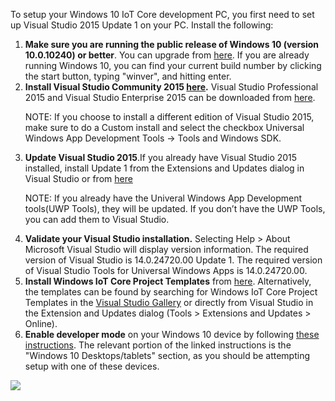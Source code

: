 <div class="row">
  <div class="col-md-6 col-sm-12 col-no-padding">
    <p>To setup your Windows 10 IoT Core development PC, you first need to set up Visual Studio 2015 Update 1 on your PC. Install the following:</p>
    <ol class="inline-list">
      <li><b>Make sure you are running the public release of Windows 10 (version 10.0.10240) or better</b>. You can upgrade from <a href="http://www.microsoft.com/en-us/software-download/windows10" target="_blank">here</a>. If you are already running Windows 10, you can find your current build number by clicking the start button, typing "winver", and hitting enter.</li>
      <li><b>Install Visual Studio Community 2015 <a href="http://go.microsoft.com/fwlink/?LinkID=534599" target="_blank">here</a>.</b> Visual Studio Professional 2015 and Visual Studio Enterprise 2015 can be downloaded from <a href="https://www.visualstudio.com/vs-2015-product-editions" target="_blank">here</a>.
      <p> NOTE: If you choose to install a different edition of Visual Studio 2015, make sure to do a Custom install and select the checkbox Universal Windows App Development Tools -> Tools and Windows SDK.</p>
      </li>
      <li><b>Update Visual Studio 2015</b>.If you already have Visual Studio 2015 installed, install Update 1 from the Extensions and Updates dialog in Visual Studio or from <a href="http://go.microsoft.com/fwlink/?LinkID=691134" target="_blank">here</a>
      <p> NOTE: If you already have the Univeral Windows App Development tools(UWP Tools), they will be updated. If you don’t have the UWP Tools, you can add them to Visual Studio.</p>
      </li>
      <li><b>Validate your Visual Studio installation.</b> Selecting Help > About Microsoft Visual Studio will display version information.  The required version of Visual Studio is 14.0.24720.00 Update 1. The required version of Visual Studio Tools for Universal Windows Apps is 14.0.24720.00.</li>      <li><b>Install Windows IoT Core Project Templates</b> from <a href="https://visualstudiogallery.msdn.microsoft.com/55b357e1-a533-43ad-82a5-a88ac4b01dec" target="_blank">here</a>.  Alternatively, the templates can be found by searching for Windows IoT Core Project Templates in the <a href="https://visualstudiogallery.msdn.microsoft.com/" target="_blank">Visual Studio Gallery</a> or directly from Visual Studio in the Extension and Updates dialog (Tools > Extensions and Updates > Online).</li>
      <li> <b>Enable developer mode</b> on your Windows 10 device by following <a href="https://msdn.microsoft.com/library/windows/apps/xaml/dn706236.aspx" target="_blank">these instructions</a>.  The relevant portion of the linked instructions is the "Windows 10 Desktops/tablets" section, as you should be attempting setup with one of these devices.</li>
    </ol>
  </div>
  <div class="col-md-6 col-sm-12">
    <img src="{{site.baseurl}}/images/setup-pc.png">
  </div>
</div>